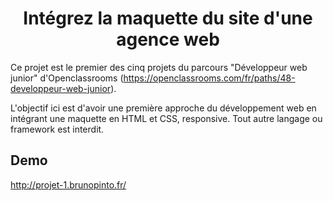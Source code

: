 <h1 align="center">Intégrez la maquette du site d'une agence web</h1>

Ce projet est le premier des cinq projets du parcours "Développeur web junior" d'Openclassrooms (https://openclassrooms.com/fr/paths/48-developpeur-web-junior).

L'objectif ici est d'avoir une première approche du développement web en intégrant une maquette en HTML et CSS, responsive. Tout autre langage ou framework est interdit.

## Demo

http://projet-1.brunopinto.fr/
